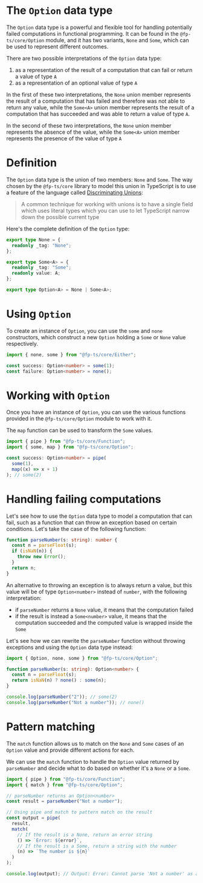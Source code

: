 # The `Option` data type

The `Option` data type is a powerful and flexible tool for handling potentially failed computations in functional programming. It can be found in the `@fp-ts/core/Option` module, and it has two variants, `None` and `Some`, which can be used to represent different outcomes.

There are two possible interpretations of the `Option` data type:

1. as a representation of the result of a computation that can fail or return a value of type `A`
2. as a representation of an optional value of type `A`

In the first of these two interpretations, the `None` union member represents the result of a computation that has failed and therefore was not able to return any value, while the `Some<A>` union member represents the result of a computation that has succeeded and was able to return a value of type `A`.

In the second of these two interpretations, the `None` union member represents the absence of the value, while the `Some<A>` union member represents the presence of the value of type `A`

# Definition

The `Option` data type is the union of two members: `None` and `Some`. The way chosen by the `@fp-ts/core` library to model this union in TypeScript is to use a feature of the language called [Discriminating Unions](https://www.typescriptlang.org/docs/handbook/unions-and-intersections.html#discriminating-unions):

> A common technique for working with unions is to have a single field which uses literal types which you can use to let TypeScript narrow down the possible current type

Here's the complete definition of the `Option` type:

```ts
export type None = {
  readonly _tag: "None";
};

export type Some<A> = {
  readonly _tag: "Some";
  readonly value: A;
};

export type Option<A> = None | Some<A>;
```

# Using `Option`

To create an instance of `Option`, you can use the `some` and `none` constructors, which construct a new `Option` holding a `Some` or `None` value respectively.

```ts
import { none, some } from "@fp-ts/core/Either";

const success: Option<number> = some(1);
const failure: Option<number> = none();
```

# Working with `Option`

Once you have an instance of `Option`, you can use the various functions provided in the `@fp-ts/core/Option` module to work with it.

The `map` function can be used to transform the `Some` values.

```ts
import { pipe } from "@fp-ts/core/Function";
import { some, map } from "@fp-ts/core/Option";

const success: Option<number> = pipe(
  some(1),
  map((x) => x + 1)
); // some(2)
```

# Handling failing computations

Let's see how to use the `Option` data type to model a computation that can fail, such as a function that can throw an exception based on certain conditions. Let's take the case of the following function:

```ts
function parseNumber(s: string): number {
  const n = parseFloat(s);
  if (isNaN(n)) {
    throw new Error();
  }
  return n;
}
```

An alternative to throwing an exception is to always return a value, but this value will be of type `Option<number>` instead of `number`, with the following interpretation:

- if `parseNumber` returns a `None` value, it means that the computation failed
- if the result is instead a `Some<number>` value, it means that the computation succeeded and the computed value is wrapped inside the `Some`

Let's see how we can rewrite the `parseNumber` function without throwing exceptions and using the `Option` data type instead:

```ts
import { Option, none, some } from "@fp-ts/core/Option";

function parseNumber(s: string): Option<number> {
  const n = parseFloat(s);
  return isNaN(n) ? none() : some(n);
}

console.log(parseNumber("2")); // some(2)
console.log(parseNumber("Not a number")); // none()
```

# Pattern matching

The `match` function allows us to match on the `None` and `Some` cases of an `Option` value and provide different actions for each.

We can use the `match` function to handle the `Option` value returned by `parseNumber` and decide what to do based on whether it's a `None` or a `Some`.

```ts
import { pipe } from "@fp-ts/core/Function";
import { match } from "@fp-ts/core/Option";

// parseNumber returns an Option<number>
const result = parseNumber("Not a number");

// Using pipe and match to pattern match on the result
const output = pipe(
  result,
  match(
    // If the result is a None, return an error string
    () => `Error: ${error}`,
    // If the result is a Some, return a string with the number
    (n) => `The number is ${n}`
  )
);

console.log(output); // Output: Error: Cannot parse 'Not a number' as a number
```
